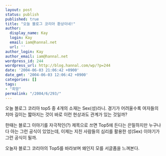 ```yaml
---
layout: post
status: publish
published: true
title: "오늘 블로그 코리아 환상이네!"
author:
  display_name: Kay
  login: Kay
  email: iam@hannal.net
  url: ''
author_login: Kay
author_email: iam@hannal.net
wordpress_id: 244
wordpress_url: http://blog.hannal.com/wp/?p=244
date: '2004-06-03 21:06:42 +0900'
date_gmt: '2004-06-03 12:06:42 +0900'
categories: []
tags:
- "희망"
permalink: "/2004/6/293/"
---
```

<p>오늘 블로그 코리아 top5 중 4개의 소재는 Sex(성)라니. 경기가 어려울수록 여자들의 치마 길이는 짧아지는 것이 바로 이런 현상과도 관계가 있는 것일까?</p>
<p>한때는 블로그 이야기를 자극적인(?) 제목으로 쓰면 Top5에 든다는 은밀하지만 누구나 다 아는 그런 공식이 있었는데, 이제는 지친 사람들의 심리를 활용한 성(Sex) 이야기가 그런 공식이 될까.</p>
<p>오늘자 블로그 코리아의 Top5를 바라보며 왜인지 모를 서글픔을 느껴본다.</p>
